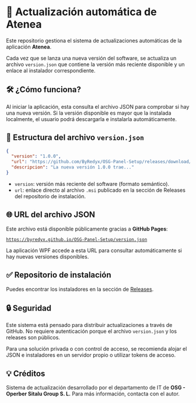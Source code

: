 
# 🔁 Actualización automática de Atenea

Este repositorio gestiona el sistema de actualizaciones automáticas de la aplicación **Atenea**.

Cada vez que se lanza una nueva versión del software, se actualiza un archivo `version.json` que contiene la versión más reciente disponible y un enlace al instalador correspondiente.


## 🛠️ ¿Cómo funciona?

Al iniciar la aplicación, esta consulta el archivo JSON para comprobar si hay una nueva versión. Si la versión disponible es mayor que la instalada localmente, el usuario podrá descargarla e instalarla automáticamente.


## 📄 Estructura del archivo `version.json`

```json
{
  "version": "1.0.0",
  "url": "https://github.com/ByRedyx/OSG-Panel-Setup/releases/download/v1.0.0/OSGPanel_Setup_v1.0.0.msi",
  "descripcion": "La nueva versión 1.0.0 trae..."
}
```
-   `version`: versión más reciente del software (formato semántico).
-   `url`: enlace directo al archivo `.msi` publicado en la sección de Releases del repositorio de instalación.


## 🌐 URL del archivo JSON

Este archivo está disponible públicamente gracias a **GitHub Pages**:

[`https://byredyx.github.io/OSG-Panel-Setup/version.json` ](https://byredyx.github.io/OSG-Panel-Setup/version.json)

La aplicación WPF accede a esta URL para consultar automáticamente si hay nuevas versiones disponibles.


## ✅ Repositorio de instalación

Puedes encontrar los instaladores en la sección de [Releases](https://github.com/ByRedyx/OSG-Panel-Setup/releases).


## 🔒 Seguridad

Este sistema está pensado para distribuir actualizaciones a través de GitHub. No requiere autenticación porque el archivo `version.json` y los releases son públicos.

Para una solución privada o con control de acceso, se recomienda alojar el JSON e instaladores en un servidor propio o utilizar tokens de acceso.


## 💡 Créditos

Sistema de actualización desarrollado por el departamento de IT de **OSG - Operber Sitalu Group S. L.** Para más información, contacta con el autor.
